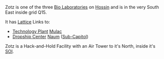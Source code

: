 Zotz is one of the three [Bio Laboratories](../locations/Bio_Laboratory.md) on
[Hossin](../locations/Hossin.md) and is in the very South East inside grid Q15.

It has [Lattice](../terminology/Lattice.md) Links to:

- [Technology Plant](../locations/Technology_Plant.md) [Mulac](Mulac.md)
- [Dropship Center](../locations/Dropship_Center.md) [Naum](Naum.md)
  ([Sub-Capitol](../locations/Sub-Capitol.md))

Zotz is a Hack-and-Hold Facility with an Air Tower to it's North, inside it's
[SOI](../locations/Sphere_of_Influence.md).

<!--[Category:Facilities](Category:Facilities.md)-->
